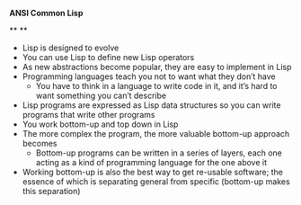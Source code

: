 **ANSI Common Lisp**

**
**
* Lisp is designed to evolve
* You can use Lisp to define new Lisp operators
* As new abstractions become popular, they are easy to implement in Lisp
* Programming languages teach you not to want what they don’t have
	* You have to think in a language to write code in it, and it’s hard to want something you can’t describe
* Lisp programs are expressed as Lisp data structures so you can write programs that write other programs
* You work bottom-up and top down in Lisp
* The more complex the program, the more valuable bottom-up approach becomes
	* Bottom-up programs can be written in a series of layers, each one acting as a kind of programming language for the one above it
* Working bottom-up is also the best way to get re-usable software; the essence of which is separating general from specific (bottom-up makes this separation)

